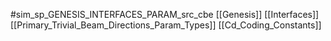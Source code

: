 #sim_sp_GENESIS_INTERFACES_PARAM_src_cbe
[[Genesis]]
[[Interfaces]]
[[Primary_Trivial_Beam_Directions_Param_Types]]
[[Cd_Coding_Constants]]
